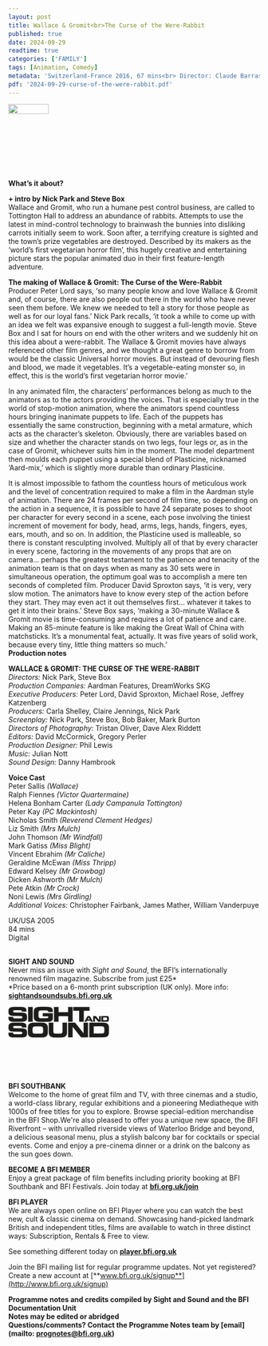 ```yaml
---
layout: post
title: Wallace & Gromit<br>The Curse of the Were-Rabbit 
published: true
date: 2024-09-29
readtime: true
categories: ['FAMILY']
tags: [Animation, Comedy]
metadata: 'Switzerland-France 2016, 67 mins<br> Director: Claude Barras'
pdf: '2024-09-29-curse-of-the-were-rabbit.pdf'
---
```

<img style="float: left;" src="/img/were-rabbit.png" width="40%" height="40%"><br><br><br><br><br><br><br><br>


**What’s it about?**  

**+ intro by Nick Park and Steve Box**  
Wallace and Gromit, who run a humane pest control business, are called to Tottington Hall to address an abundance of rabbits. Attempts to use the latest in mind-control technology to brainwash the bunnies into disliking carrots initially seem to work. Soon after, a terrifying creature is sighted and the town’s prize vegetables are destroyed. Described by its makers as the ‘world’s first vegetarian horror film’, this hugely creative and entertaining picture stars the popular animated duo in their first feature-length adventure.


**The making of Wallace & Gromit:  The Curse of the Were-Rabbit**  
Producer Peter Lord says, ‘so many people know and love Wallace & Gromit and, of course, there are also people out there in the world who have never seen them before. We knew we needed to tell a story for those people as well as for our loyal fans.’ Nick Park recalls, ‘it took a while to come up with an idea we felt was expansive enough to suggest a full-length movie. Steve Box and I sat for hours on end with the other writers and we suddenly hit on this idea about a were-rabbit. The Wallace & Gromit movies have always referenced other film genres, and we thought a great genre to borrow from would be the classic Universal horror movies. But instead of devouring flesh and blood, we made it vegetables. It’s a vegetable-eating monster so, in effect, this is the world’s first vegetarian horror movie.’

In any animated film, the characters’ performances belong as much to the animators as to the actors providing the voices. That is especially true in the world of stop-motion animation, where the animators spend countless hours bringing inanimate puppets to life. Each of the puppets has essentially the same construction, beginning with a metal armature, which acts as the character’s skeleton. Obviously, there are variables based on size and whether the character stands on two legs, four legs or, as in the case of Gromit, whichever suits him in the moment. The model department then moulds each puppet using a special blend of Plasticine, nicknamed ‘Aard-mix,’ which is slightly more durable than ordinary Plasticine.

It is almost impossible to fathom the countless hours of meticulous work and the level of concentration required to make a film in the Aardman style of animation. There are 24 frames per second of film time, so depending on the action in a sequence, it is possible to have 24 separate poses to shoot per character for every second in a scene, each pose involving the tiniest increment of movement for body, head, arms, legs, hands, fingers, eyes, ears, mouth, and so on. In addition, the Plasticine used is malleable, so there is constant resculpting involved. Multiply all of that by every character in every scene, factoring in the movements of any props that are on camera… perhaps the greatest testament to the patience and tenacity of the animation team is that on days when as many as 30 sets were in simultaneous operation, the optimum goal was to accomplish a mere ten seconds of completed film. Producer David Sproxton says, ‘it is very, very slow motion. The animators have to know every step of the action before they start. They may even act it out themselves first… whatever it takes to get it into their brains.’ Steve Box says, ‘making a 30-minute Wallace & Gromit movie is time-consuming and requires a lot of patience and care. Making an 85-minute feature is like making the Great Wall of China with matchsticks. It’s a monumental feat, actually. It was five years of solid work, because every tiny, little thing matters so much.’  
**Production notes**  

**WALLACE & GROMIT: THE CURSE OF THE WERE-RABBIT**  
_Directors:_ Nick Park, Steve Box  
_Production Companies:_ Aardman Features, DreamWorks SKG  
_Executive Producers:_ Peter Lord, David Sproxton, Michael Rose,
Jeffrey Katzenberg  
_Producers:_ Carla Shelley, Claire Jennings, Nick Park  
_Screenplay:_ Nick Park, Steve Box, Bob Baker, Mark Burton  
_Directors of Photography:_ Tristan Oliver, Dave Alex Riddett  
_Editors:_ David McCormick, Gregory Perler  
_Production Designer:_ Phil Lewis  
_Music:_ Julian Nott  
_Sound Design:_ Danny Hambrook  

**Voice Cast**    
Peter Sallis _(Wallace)_  
Ralph Fiennes _(Victor Quartermaine)_  
Helena Bonham Carter _(Lady Campanula Tottington)_  
Peter Kay _(PC Mackintosh)_  
Nicholas Smith _(Reverend Clement Hedges)_  
Liz Smith _(Mrs Mulch)_  
John Thomson _(Mr Windfall)_  
Mark Gatiss _(Miss Blight)_  
Vincent Ebrahim _(Mr Caliche)_  
Geraldine McEwan _(Miss Thripp)_  
Edward Kelsey _(Mr Growbag)_  
Dicken Ashworth _(Mr Mulch)_  
Pete Atkin _(Mr Crock)_  
Noni Lewis _(Mrs Girdling)_  
_Additional Voices:_ Christopher Fairbank, James Mather, William Vanderpuye  

UK/USA 2005  
84 mins  
Digital  
<br>

**SIGHT AND SOUND**  
Never miss an issue with _Sight and Sound_, the BFI’s internationally renowned film magazine. Subscribe from just £25*<br>
*Price based on a 6-month print subscription (UK only). More info: [**sightandsoundsubs.bfi.org.uk**](https://sightandsoundsubs.bfi.org.uk/subscribe)

<img style="float: left;" src="/img/sight-and-sound.jpg" width="40%" height="40%"><br><br><br><br><br><br><br><br>

**BFI SOUTHBANK**  
Welcome to the home of great film and TV, with three cinemas and a studio, a world-class library, regular exhibitions and a pioneering Mediatheque with 1000s of free titles for you to explore. Browse special-edition merchandise in the BFI Shop.We&#39;re also pleased to offer you a unique new space, the BFI Riverfront – with unrivalled riverside views of Waterloo Bridge and beyond, a delicious seasonal menu, plus a stylish balcony bar for cocktails or special events. Come and enjoy a pre-cinema dinner or a drink on the balcony as the sun goes down.  

**BECOME A BFI MEMBER**  
Enjoy a great package of film benefits including priority booking at BFI Southbank and BFI Festivals. Join today at [**bfi.org.uk/join**](http://www.bfi.org.uk/join)  

**BFI PLAYER**  
 We are always open online on BFI Player where you can watch the best new, cult &amp; classic cinema on demand. Showcasing hand-picked landmark British and independent titles, films are available to watch in three distinct ways: Subscription, Rentals &amp; Free to view.  

See something different today on [**player.bfi.org.uk**](https://player.bfi.org.uk)  

Join the BFI mailing list for regular programme updates. Not yet registered? Create a new account at [**www.bfi.org.uk/signup**](http://www.bfi.org.uk/signup)

**Programme notes and credits compiled by Sight and Sound and the BFI Documentation Unit  
Notes may be edited or abridged  
Questions/comments? Contact the Programme Notes team by [email](mailto: prognotes@bfi.org.uk)**

<!--stackedit_data:
eyJoaXN0b3J5IjpbLTE4MTQ5NTg0OTRdfQ==
-->